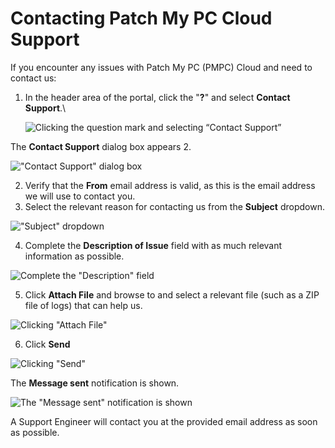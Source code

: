 # Contacting Patch My PC Cloud Support

If you encounter any issues with Patch My PC (PMPC) Cloud and need to contact us:

1.  In the header area of the portal, click the "<strong>?</strong>" and select <strong>Contact Support</strong>.\


    ![Clicking the question mark and selecting “Contact Support”](/_images/image-(766).png "Clicking the question mark and selecting “Contact Support”")



The <strong>Contact Support</strong> dialog box appears 2.

![&#x22;Contact Support&#x22; dialog box](/_images/image-(104).png "&#x22;Contact Support&#x22; dialog box")

2. Verify that the <strong>From</strong> email address is valid, as this is the email address we will use to contact you.
3. Select the relevant reason for contacting us from the <strong>Subject</strong> dropdown.

![&#x22;Subject&#x22; dropdown](/_images/image-(2565).png "&#x22;Subject&#x22; dropdown")

4. Complete the <strong>Description of Issue</strong> field with as much relevant information as possible.

![Complete the &#x22;Description&#x22; field](/_images/image-(106).png "Complete the &#x22;Description&#x22; field")

5. Click <strong>Attach File</strong> and browse to and select a relevant file (such as a ZIP file of logs) that can help us.

![Clicking &#x22;Attach File&#x22;](/_images/image-(107).png "Clicking &#x22;Attach File&#x22;")

6. Click <strong>Send</strong>

![Clicking &#x22;Send&#x22;](/_images/image-(109).png "Clicking &#x22;Send&#x22;")

The <strong>Message sent</strong> notification is shown.

![The &#x22;Message sent&#x22; notification is shown](/_images/image-(110).png "The &#x22;Message sent&#x22; notification is shown")

A Support Engineer will contact you at the provided email address as soon as possible.